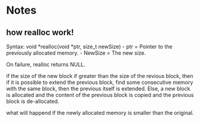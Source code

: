 # Notes

## how realloc work!

Syntax: void \*realloc(void \*ptr, size_t newSize)
	- ptr = Pointer to the previously allocated memory.
	- NewSize = The new size.

On failure, realloc returns NULL.

if the size of the new block if greater than the size of the revious block,
	then if it is possible to extend the previous block, find some consecutive 
	memory with the same block, then the previous itself is extended.
	Else, a new block is allocated and the content of the previous block is
	copied and the previous block is de-allocated.

what will happend if the newly allocated memory is smaller than the original.

